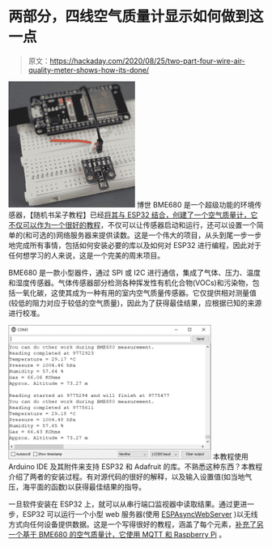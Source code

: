 # 两部分，四线空气质量计显示如何做到这一点

> 原文：<https://hackaday.com/2020/08/25/two-part-four-wire-air-quality-meter-shows-how-its-done/>

[![](img/8a7437c793d02336293d5ca201dc4fe4.png)](https://hackaday.com/wp-content/uploads/2020/08/ESP32-BME680-Square.png) 博世 BME680 是一个超级功能的环境传感器，【随机书呆子教程】已经[将其与 ESP32 结合，创建了一个空气质量计，它不仅可以作为一个很好的教程](https://randomnerdtutorials.com/esp32-bme680-sensor-arduino/)，不仅可以让传感器启动和运行，还可以设置一个简单的(和可选的)网络服务器来提供读数。这是一个伟大的项目，从头到尾一步一步地完成所有事情，包括如何安装必要的库以及如何对 ESP32 进行编程，因此对于任何想学习的人来说，这是一个完美的周末项目。

BME680 是一款小型器件，通过 SPI 或 I2C 进行通信，集成了气体、压力、温度和湿度传感器。气体传感器部分检测各种挥发性有机化合物(VOCs)和污染物，包括一氧化碳，这使其成为一种有用的室内空气质量传感器。它仅提供相对测量值(较低的阻力对应于较低的空气质量)，因此为了获得最佳结果，应根据已知的来源进行校准。

[![](img/d29dd2261f794ad2eb3a5dc173b49c06.png)](https://hackaday.com/wp-content/uploads/2020/08/ESP32-BME680-Serial.png) 本教程使用 Arduino IDE 及其附件来支持 ESP32 和 Adafruit 的库。不熟悉这种东西？本教程介绍了两者的安装过程。有对源代码的很好的解释，以及输入设置值(如当地气压，海平面的函数)以获得最佳结果的指导。

一旦软件安装在 ESP32 上，就可以从串行端口监视器中读取结果。通过更进一步，ESP32 可以运行一个小型 web 服务器(使用 [ESPAsyncWebServer](https://github.com/me-no-dev/ESPAsyncWebServer) )以无线方式向任何设备提供数据。这是一个写得很好的教程，涵盖了每个元素，[补充了另一个基于 BME680 的空气质量计，它使用 MQTT 和 Raspberry Pi](https://hackaday.com/2020/07/20/a-portable-home-air-quality-meter-with-the-esp32/) 。